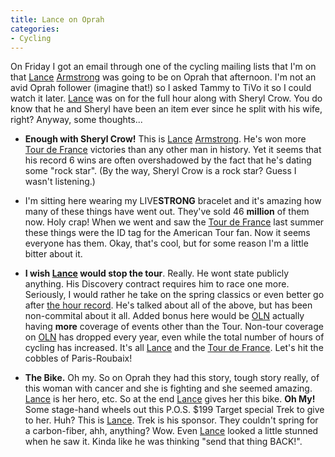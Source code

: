 ```yaml
---
title: Lance on Oprah
categories:
- Cycling
---
```


On Friday I got an email through one of the cycling mailing lists that I'm on that [Lance](http://www.lancearmstrong.com/) [Armstrong](http://www.lancearmstrong.com/) was going to be on Oprah that afternoon. I'm not an avid Oprah follower (imagine that!) so I asked Tammy to TiVo it so I could watch it later. [Lance](http://www.lancearmstrong.com/) was on for the full hour along with Sheryl Crow. You do know that he and Sheryl have been an item ever since he split with his wife, right? Anyway, some thoughts...


  * **Enough with Sheryl Crow!** This is [Lance](http://www.lancearmstrong.com/) [Armstrong](http://www.lancearmstrong.com/). He's won more [Tour de France](http://www.letour.com/indexus.html) victories than any other man in history. Yet it seems that his record 6 wins are often overshadowed by the fact that he's dating some "rock star". (By the way, Sheryl Crow is a rock star? Guess I wasn't listening.)

  * I'm sitting here wearing my LIVE**STRONG** bracelet and it's amazing how many of these things have went out. They've sold 46 **million** of them now. Holy crap! When we went and saw the [Tour de France](http://www.letour.com/indexus.html) last summer these things were the ID tag for the American Tour fan. Now it seems everyone has them. Okay, that's cool, but for some reason I'm a little bitter about it.

  * **I wish [Lance](http://www.lancearmstrong.com/) would stop the tour**. Really. He wont state publicly anything. His Discovery contract requires him to race one more. Seriously, I would rather he take on the spring classics or even better go after [the hour record](http://ida1.physik.uni-siegen.de/menn/hourrec.htm). He's talked about all of the above, but has been non-commital about it all. Added bonus here would be [OLN](http://www.olntv.com/) actually having **more** coverage of events other than the Tour. Non-tour coverage on [OLN](http://www.olntv.com/) has dropped every year, even while the total number of hours of cycling has increased. It's all [Lance](http://www.lancearmstrong.com/) and the [Tour de France](http://www.letour.com/indexus.html). Let's hit the cobbles of Paris-Roubaix!

  * **The Bike.** Oh my. So on Oprah they had this story, tough story really, of this woman with cancer and she is fighting and she seemed amazing. [Lance](http://www.lancearmstrong.com/) is her hero, etc. So at the end [Lance](http://www.lancearmstrong.com/) gives her this bike. **Oh My!** Some stage-hand wheels out this P.O.S. $199 Target special Trek to give to her. Huh? This is [Lance](http://www.lancearmstrong.com/). Trek is his sponsor. They couldn't spring for a carbon-fiber, ahh, anything? Wow. Even [Lance](http://www.lancearmstrong.com/) looked a little stunned when he saw it. Kinda like he was thinking "send that thing BACK!".


